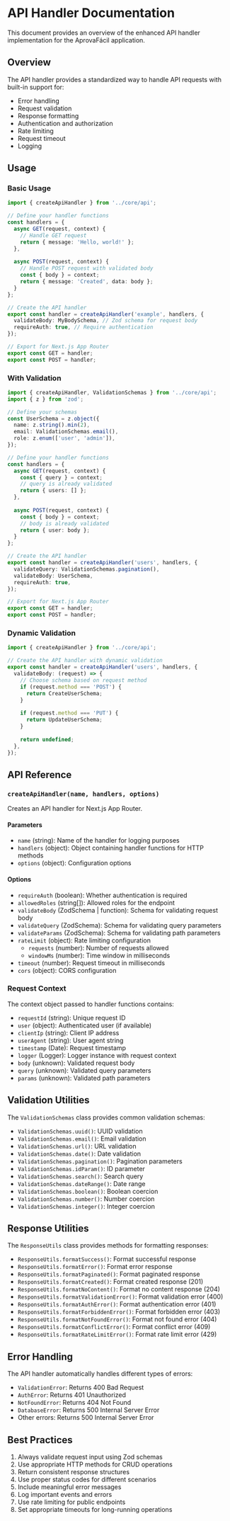 # API Handler Documentation

This document provides an overview of the enhanced API handler implementation for the AprovaFácil application.

## Overview

The API handler provides a standardized way to handle API requests with built-in support for:

- Error handling
- Request validation
- Response formatting
- Authentication and authorization
- Rate limiting
- Request timeout
- Logging

## Usage

### Basic Usage

```typescript
import { createApiHandler } from '../core/api';

// Define your handler functions
const handlers = {
  async GET(request, context) {
    // Handle GET request
    return { message: 'Hello, world!' };
  },
  
  async POST(request, context) {
    // Handle POST request with validated body
    const { body } = context;
    return { message: 'Created', data: body };
  }
};

// Create the API handler
export const handler = createApiHandler('example', handlers, {
  validateBody: MyBodySchema, // Zod schema for request body
  requireAuth: true, // Require authentication
});

// Export for Next.js App Router
export const GET = handler;
export const POST = handler;
```

### With Validation

```typescript
import { createApiHandler, ValidationSchemas } from '../core/api';
import { z } from 'zod';

// Define your schemas
const UserSchema = z.object({
  name: z.string().min(2),
  email: ValidationSchemas.email(),
  role: z.enum(['user', 'admin']),
});

// Define your handler functions
const handlers = {
  async GET(request, context) {
    const { query } = context;
    // query is already validated
    return { users: [] };
  },
  
  async POST(request, context) {
    const { body } = context;
    // body is already validated
    return { user: body };
  }
};

// Create the API handler
export const handler = createApiHandler('users', handlers, {
  validateQuery: ValidationSchemas.pagination(),
  validateBody: UserSchema,
  requireAuth: true,
});

// Export for Next.js App Router
export const GET = handler;
export const POST = handler;
```

### Dynamic Validation

```typescript
import { createApiHandler } from '../core/api';

// Create the API handler with dynamic validation
export const handler = createApiHandler('users', handlers, {
  validateBody: (request) => {
    // Choose schema based on request method
    if (request.method === 'POST') {
      return CreateUserSchema;
    }
    
    if (request.method === 'PUT') {
      return UpdateUserSchema;
    }
    
    return undefined;
  },
});
```

## API Reference

### `createApiHandler(name, handlers, options)`

Creates an API handler for Next.js App Router.

#### Parameters

- `name` (string): Name of the handler for logging purposes
- `handlers` (object): Object containing handler functions for HTTP methods
- `options` (object): Configuration options

#### Options

- `requireAuth` (boolean): Whether authentication is required
- `allowedRoles` (string[]): Allowed roles for the endpoint
- `validateBody` (ZodSchema | function): Schema for validating request body
- `validateQuery` (ZodSchema): Schema for validating query parameters
- `validateParams` (ZodSchema): Schema for validating path parameters
- `rateLimit` (object): Rate limiting configuration
  - `requests` (number): Number of requests allowed
  - `windowMs` (number): Time window in milliseconds
- `timeout` (number): Request timeout in milliseconds
- `cors` (object): CORS configuration

### Request Context

The context object passed to handler functions contains:

- `requestId` (string): Unique request ID
- `user` (object): Authenticated user (if available)
- `clientIp` (string): Client IP address
- `userAgent` (string): User agent string
- `timestamp` (Date): Request timestamp
- `logger` (Logger): Logger instance with request context
- `body` (unknown): Validated request body
- `query` (unknown): Validated query parameters
- `params` (unknown): Validated path parameters

## Validation Utilities

The `ValidationSchemas` class provides common validation schemas:

- `ValidationSchemas.uuid()`: UUID validation
- `ValidationSchemas.email()`: Email validation
- `ValidationSchemas.url()`: URL validation
- `ValidationSchemas.date()`: Date validation
- `ValidationSchemas.pagination()`: Pagination parameters
- `ValidationSchemas.idParam()`: ID parameter
- `ValidationSchemas.search()`: Search query
- `ValidationSchemas.dateRange()`: Date range
- `ValidationSchemas.boolean()`: Boolean coercion
- `ValidationSchemas.number()`: Number coercion
- `ValidationSchemas.integer()`: Integer coercion

## Response Utilities

The `ResponseUtils` class provides methods for formatting responses:

- `ResponseUtils.formatSuccess()`: Format successful response
- `ResponseUtils.formatError()`: Format error response
- `ResponseUtils.formatPaginated()`: Format paginated response
- `ResponseUtils.formatCreated()`: Format created response (201)
- `ResponseUtils.formatNoContent()`: Format no content response (204)
- `ResponseUtils.formatValidationError()`: Format validation error (400)
- `ResponseUtils.formatAuthError()`: Format authentication error (401)
- `ResponseUtils.formatForbiddenError()`: Format forbidden error (403)
- `ResponseUtils.formatNotFoundError()`: Format not found error (404)
- `ResponseUtils.formatConflictError()`: Format conflict error (409)
- `ResponseUtils.formatRateLimitError()`: Format rate limit error (429)

## Error Handling

The API handler automatically handles different types of errors:

- `ValidationError`: Returns 400 Bad Request
- `AuthError`: Returns 401 Unauthorized
- `NotFoundError`: Returns 404 Not Found
- `DatabaseError`: Returns 500 Internal Server Error
- Other errors: Returns 500 Internal Server Error

## Best Practices

1. Always validate request input using Zod schemas
2. Use appropriate HTTP methods for CRUD operations
3. Return consistent response structures
4. Use proper status codes for different scenarios
5. Include meaningful error messages
6. Log important events and errors
7. Use rate limiting for public endpoints
8. Set appropriate timeouts for long-running operations